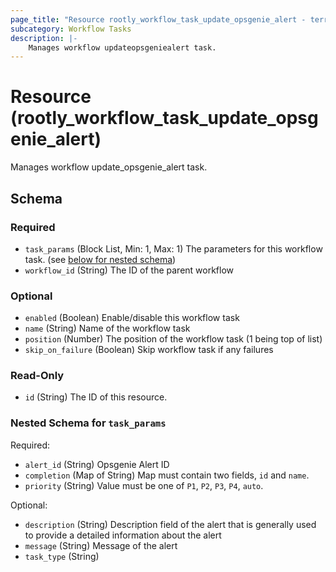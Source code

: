 ```yaml
---
page_title: "Resource rootly_workflow_task_update_opsgenie_alert - terraform-provider-rootly"
subcategory: Workflow Tasks
description: |-
    Manages workflow updateopsgeniealert task.
---
```


# Resource (rootly_workflow_task_update_opsgenie_alert)

Manages workflow update_opsgenie_alert task.



<!-- schema generated by tfplugindocs -->
## Schema

### Required

- `task_params` (Block List, Min: 1, Max: 1) The parameters for this workflow task. (see [below for nested schema](#nestedblock--task_params))
- `workflow_id` (String) The ID of the parent workflow

### Optional

- `enabled` (Boolean) Enable/disable this workflow task
- `name` (String) Name of the workflow task
- `position` (Number) The position of the workflow task (1 being top of list)
- `skip_on_failure` (Boolean) Skip workflow task if any failures

### Read-Only

- `id` (String) The ID of this resource.

<a id="nestedblock--task_params"></a>
### Nested Schema for `task_params`

Required:

- `alert_id` (String) Opsgenie Alert ID
- `completion` (Map of String) Map must contain two fields, `id` and `name`.
- `priority` (String) Value must be one of `P1`, `P2`, `P3`, `P4`, `auto`.

Optional:

- `description` (String) Description field of the alert that is generally used to provide a detailed information about the alert
- `message` (String) Message of the alert
- `task_type` (String)
